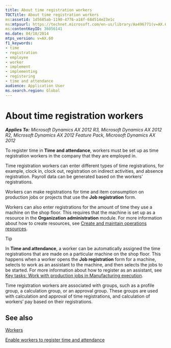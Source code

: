 ```yaml
---
title: About time registration workers
TOCTitle: About time registration workers
ms:assetid: 1d5685ab-1190-4776-a18f-68d514e23e1c
ms:mtpsurl: https://technet.microsoft.com/en-us/library/Aa496771(v=AX.60)
ms:contentKeyID: 36056141
ms.date: 04/18/2014
mtps_version: v=AX.60
f1_keywords:
- time
- registration
- employee
- worker
- implement
- implementing
- registering
- time and attendance
audience: Application User
ms.search.region: Global
---
```


# About time registration workers 


_**Applies To:** Microsoft Dynamics AX 2012 R3, Microsoft Dynamics AX 2012 R2, Microsoft Dynamics AX 2012 Feature Pack, Microsoft Dynamics AX 2012_

To register time in **Time and attendance**, workers must be set up as time registration workers in the company that they are employed in.

Time registration workers can enter different types of time registrations, for example, clock in, clock out, registration on indirect activities, and absence registration. Payroll data can be generated based on the workers’ registrations.

Workers can make registrations for time and item consumption on production jobs or projects that use the **Job registration** form.

Workers can also enter registrations for the amount of time they use a machine on the shop floor. This requires that the machine is set up as a resource in the **Organization administration** module. For more information about how to create resources, see [Create and maintain operations resources](create-and-maintain-operations-resources.md).


> [!TIP]
> <P>In <STRONG>Time and attendance</STRONG>, a worker can be automatically assigned the time registrations that are made on a particular machine on the shop floor. This happens when a worker opens the <STRONG>Job registration</STRONG> form for a machine, selects to work as an assistant to the machine, and then selects the jobs to be started. For more information about how to register as an assistant, see <A href="key-tasks-work-with-production-jobs-in-manufacturing-execution.md">Key tasks: Work with production jobs in Manufacturing execution</A>.</P>



Time registration workers are associated with groups, such as a profile group, a calculation group, or an approval group. These groups are used with calculation and approval of time registrations, and calculation of workers’ pay based on their registrations.

## See also

[Workers](workers.md)

[Enable workers to register time and attendance](enable-workers-to-register-time-and-attendance.md)

  


